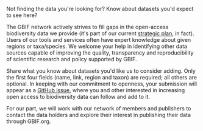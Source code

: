 Not finding the data you're looking for? Know about datasets you'd expect to see here?

The GBIF network actively strives to fill gaps in the open-access biodiversity data we provide (it's part of our current [strategic plan](http://#), in fact). Users of our tools and services often have expert knowledge about given regions or taxa/species. We welcome your help in identifying other data sources capable of improving the quality, transparency and reproducibility of scientific research and policy supported by GBIF.

Share what you know about datasets you'd like us to consider adding. Only the first four fields (name, link, region and taxon) are required; all others are optional. In keeping with our commitment to openness, your submission will appear as a [GitHub issue](https://github.com/gbif/data-mobilisation), where you and other interested in increasing open access to biodiversity data can follow and add to it.

For our part, we will work with our network of members and publishers to contact the data holders and explore their interest in publishing their data through GBIF.org.
